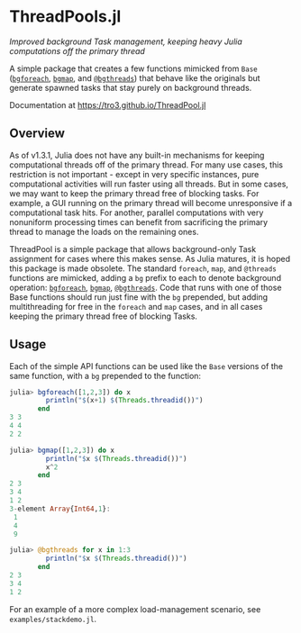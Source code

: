 # ThreadPools.jl

_Improved background Task management, keeping heavy Julia computations off the
primary thread_

A simple package that creates a few functions mimicked from `Base`
([`bgforeach`](https://tro3.github.io/ThreadPool.jl/build/index.html#ThreadPool.bgforeach-Tuple{Any,Any}), 
[`bgmap`](https://tro3.github.io/ThreadPool.jl/build/index.html#ThreadPool.bgmap-Tuple{Any,Any}),
and
[`@bgthreads`](https://tro3.github.io/ThreadPool.jl/build/index.html#ThreadPool.@bgthreads))
that behave like the originals but generate spawned tasks 
that stay purely on background threads.

Documentation at https://tro3.github.io/ThreadPool.jl

## Overview

As of v1.3.1, Julia does not have any built-in mechanisms for keeping 
computational threads off of the primary thread.  For many use cases, this 
restriction is not important - except in very specific instances, pure 
computational activities will run faster using all threads.  But in some cases, 
we may want to keep the primary thread free of blocking tasks.  For example, a 
GUI running on the primary thread will become unresponsive if a computational 
task hits.  For another, parallel computations with very nonuniform processing
times can benefit from sacrificing the primary thread to manage the loads on
the remaining ones.

ThreadPool is a simple package that allows background-only Task assignment for 
cases where this makes sense.  As Julia matures, it is hoped this package is 
made obsolete.  The standard `foreach`,  `map`, and `@threads` functions are 
mimicked, adding a `bg` prefix to each to denote background operation: 
[`bgforeach`](@ref), [`bgmap`](@ref), [`@bgthreads`](@ref).  Code that runs 
with one of  those Base functions should run just fine with the `bg` prepended, 
but adding multithreading for free  in the `foreach` and `map` cases, and in 
all cases keeping the primary thread free of blocking Tasks.

## Usage

Each of the simple API functions can be used like the `Base` versions of the 
same function, with a `bg` prepended to the function: 

```julia
julia> bgforeach([1,2,3]) do x
         println("$(x+1) $(Threads.threadid())")
       end
3 3
4 4
2 2

julia> bgmap([1,2,3]) do x
         println("$x $(Threads.threadid())")
         x^2
       end
2 3
3 4
1 2
3-element Array{Int64,1}:
 1
 4
 9

julia> @bgthreads for x in 1:3
         println("$x $(Threads.threadid())")
       end
2 3
3 4
1 2
```
For an example of a more complex load-management scenario, see 
`examples/stackdemo.jl`.
